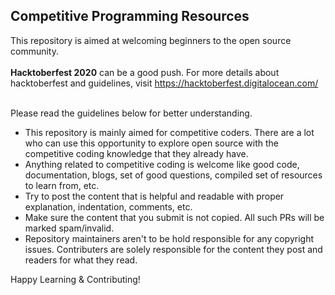 ## Competitive Programming Resources

This repository is aimed at welcoming beginners to the open source community. 
<br><br>
<b>Hacktoberfest 2020</b> can be a good push. For more details about hacktoberfest and guidelines, visit https://hacktoberfest.digitalocean.com/
<br><br>

Please read the guidelines below for better understanding.

* This repository is mainly aimed for competitive coders. There are a lot who can use this opportunity to explore open source with the competitive coding knowledge that they already have.
* Anything related to competitive coding is welcome like good code, documentation, blogs, set of good questions, compiled set of resources to learn from, etc.
* Try to post the content that is helpful and readable with proper explanation, indentation, comments, etc.
* Make sure the content that you submit is not copied. All such PRs will be marked spam/invalid.
* Repository maintainers aren't to be hold responsible for any copyright issues. Contributers are solely responsible for the content they post and readers for what they read.


Happy Learning & Contributing!
